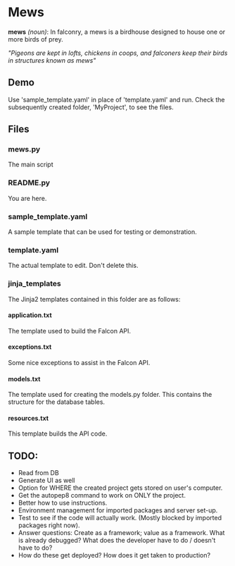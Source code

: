 # Mews

**mews** _(noun)_: In falconry, a mews is a birdhouse designed to house one or more birds of prey. 
    
_"Pigeons are kept in lofts, chickens in coops, and falconers keep their birds in structures known as mews"_

## Demo
Use 'sample_template.yaml' in place of 'template.yaml' and run. Check the subsequently created folder, 'MyProject', to see the files.

## Files
### mews.py
The main script

### README.py
You are here.

### sample_template.yaml
A sample template that can be used for testing or demonstration.

### template.yaml
The actual template to edit. Don't delete this.

### jinja_templates
The Jinja2 templates contained in this folder are as follows:

#### application.txt
The template used to build the Falcon API.

#### exceptions.txt
Some nice exceptions to assist in the Falcon API.

#### models.txt
The template used for creating the models.py folder. This contains the structure for the database tables.

#### resources.txt
This template builds the API code.


## TODO: 
* Read from DB
* Generate UI as well
* Option for WHERE the created project gets stored on user's computer.
* Get the autopep8 command to work on ONLY the project.
* Better how to use instructions.
* Environment management for imported packages and server set-up.
* Test to see if the code will actually work. (Mostly blocked by imported packages right now).
* Answer questions: Create as a framework; value as a framework. What is already debugged? What does the developer have to do / doesn't have to do?
* How do these get deployed? How does it get taken to production?
